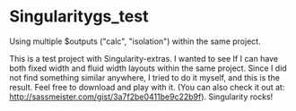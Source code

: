 # Singularitygs_test
Using multiple $outputs ("calc", "isolation") within the same project.

This is a test project with Singularity-extras.
I wanted to see If I can have both fixed width and fluid width layouts within the same project.
Since I did not find something similar anywhere, I tried to do it myself, and this is the result.
Feel free to download and play with it. (You can also check it out at: http://sassmeister.com/gist/3a7f2be0411be9c22b9f).
Singularity rocks!

